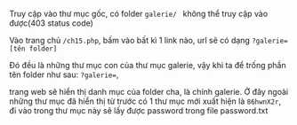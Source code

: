 Truy cập vào thư mục gốc, có folder `galerie/ ` không thể truy cập vào được(403 status code)

Vào trang chủ `/ch15.php`, bấm vào bất kì 1 link nào, url sẽ có dạng `?galerie=[tên folder]`

Đó đều là những thư mục con của thư mục galerie, vậy khi ta để trống phần tên folder như sau: `?galerie=`,

trang web sẽ hiển thị danh mục của folder cha, là chính galerie. Ở đây ngoài những thư mục đã hiển thị từ trước có 1 thư mục mới xuất hiện là `86hwnX2r`, đi vào trong thư mục này sẽ lấy được password trong file password.txt